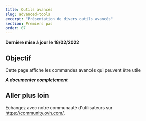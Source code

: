 ```yaml
---
title: Outils avancés
slug: advanced-tools
excerpt: "Présentation de divers outils avancés"
section: Premiers pas
order: 07
---
```


**Dernière mise à jour le 18/02/2022**

## Objectif

Cette page affiche les commandes avancés qui peuvent être utile


***A documenter completement***

## Aller plus loin

Échangez avec notre communauté d'utilisateurs sur <https://community.ovh.com/>.
